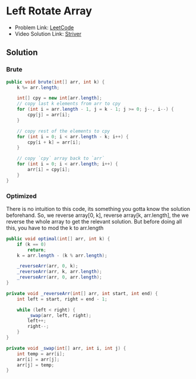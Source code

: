 # Left Rotate Array

- Problem Link: [LeetCode](https://leetcode.com/problems/rotate-array)
- Video Solution Link: [Striver](https://youtu.be/wvcQg43_V8U?t=485)

## Solution

### Brute

```java
public void brute(int[] arr, int k) {
    k %= arr.length;

    int[] cpy = new int[arr.length];
    // copy last k elements from arr to cpy
    for (int i = arr.length - 1, j = k - 1; j >= 0; j--, i--) {
        cpy[j] = arr[i];
    }

    // copy rest of the elements to cpy
    for (int i = 0; i < arr.length - k; i++) {
        cpy[i + k] = arr[i];
    }

    // copy `cpy` array back to `arr`
    for (int i = 0; i < arr.length; i++) {
        arr[i] = cpy[i];
    }
}
```

### Optimized

There is no intuition to this code, its something you gotta know the solution
beforehand.
So, we reverse array\[0, k\], reverse array\[k, arr.length\], the we reverse the
whole array to get the relevant solution. But before doing all this, you have
to mod the k to arr.length

```java
public void optimal(int[] arr, int k) {
    if (k == 0)
        return;
    k = arr.length - (k % arr.length);

    _reverseArr(arr, 0, k);
    _reverseArr(arr, k, arr.length);
    _reverseArr(arr, 0, arr.length);
}

private void _reverseArr(int[] arr, int start, int end) {
    int left = start, right = end - 1;

    while (left < right) {
        _swap(arr, left, right);
        left++;
        right--;
    }
}

private void _swap(int[] arr, int i, int j) {
    int temp = arr[i];
    arr[i] = arr[j];
    arr[j] = temp;
}
```
